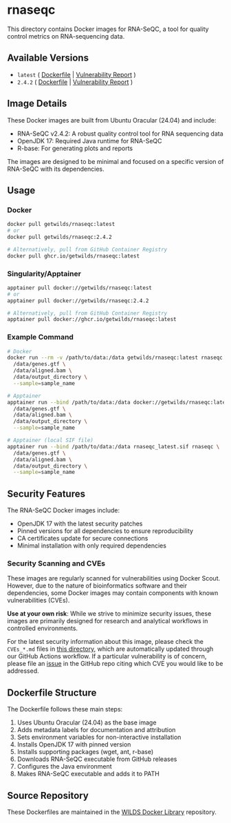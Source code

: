 # rnaseqc

This directory contains Docker images for RNA-SeQC, a tool for quality control metrics on RNA-sequencing data.

## Available Versions

- `latest` ( [Dockerfile](https://github.com/getwilds/wilds-docker-library/blob/main/rnaseqc/Dockerfile_latest) | [Vulnerability Report](https://github.com/getwilds/wilds-docker-library/blob/main/rnaseqc/CVEs_latest.md) )
- `2.4.2` ( [Dockerfile](https://github.com/getwilds/wilds-docker-library/blob/main/rnaseqc/Dockerfile_2.4.2) | [Vulnerability Report](https://github.com/getwilds/wilds-docker-library/blob/main/rnaseqc/CVEs_2.4.2.md) )

## Image Details

These Docker images are built from Ubuntu Oracular (24.04) and include:

- RNA-SeQC v2.4.2: A robust quality control tool for RNA sequencing data
- OpenJDK 17: Required Java runtime for RNA-SeQC
- R-base: For generating plots and reports

The images are designed to be minimal and focused on a specific version of RNA-SeQC with its dependencies.

## Usage

### Docker

```bash
docker pull getwilds/rnaseqc:latest
# or
docker pull getwilds/rnaseqc:2.4.2

# Alternatively, pull from GitHub Container Registry
docker pull ghcr.io/getwilds/rnaseqc:latest
```

### Singularity/Apptainer

```bash
apptainer pull docker://getwilds/rnaseqc:latest
# or
apptainer pull docker://getwilds/rnaseqc:2.4.2

# Alternatively, pull from GitHub Container Registry
apptainer pull docker://ghcr.io/getwilds/rnaseqc:latest
```

### Example Command

```bash
# Docker
docker run --rm -v /path/to/data:/data getwilds/rnaseqc:latest rnaseqc \
  /data/genes.gtf \
  /data/aligned.bam \
  /data/output_directory \
  --sample=sample_name

# Apptainer
apptainer run --bind /path/to/data:/data docker://getwilds/rnaseqc:latest rnaseqc \
  /data/genes.gtf \
  /data/aligned.bam \
  /data/output_directory \
  --sample=sample_name

# Apptainer (local SIF file)
apptainer run --bind /path/to/data:/data rnaseqc_latest.sif rnaseqc \
  /data/genes.gtf \
  /data/aligned.bam \
  /data/output_directory \
  --sample=sample_name
```

## Security Features

The RNA-SeQC Docker images include:

- OpenJDK 17 with the latest security patches
- Pinned versions for all dependencies to ensure reproducibility
- CA certificates update for secure connections
- Minimal installation with only required dependencies

### Security Scanning and CVEs

These images are regularly scanned for vulnerabilities using Docker Scout. However, due to the nature of bioinformatics software and their dependencies, some Docker images may contain components with known vulnerabilities (CVEs).

**Use at your own risk**: While we strive to minimize security issues, these images are primarily designed for research and analytical workflows in controlled environments.

For the latest security information about this image, please check the `CVEs_*.md` files in [this directory](https://github.com/getwilds/wilds-docker-library/blob/main/rnaseqc), which are automatically updated through our GitHub Actions workflow. If a particular vulnerability is of concern, please file an [issue](https://github.com/getwilds/wilds-docker-library/issues) in the GitHub repo citing which CVE you would like to be addressed.

## Dockerfile Structure

The Dockerfile follows these main steps:

1. Uses Ubuntu Oracular (24.04) as the base image
2. Adds metadata labels for documentation and attribution
3. Sets environment variables for non-interactive installation
4. Installs OpenJDK 17 with pinned version
5. Installs supporting packages (wget, ant, r-base)
6. Downloads RNA-SeQC executable from GitHub releases
7. Configures the Java environment
8. Makes RNA-SeQC executable and adds it to PATH

## Source Repository

These Dockerfiles are maintained in the [WILDS Docker Library](https://github.com/getwilds/wilds-docker-library) repository.
